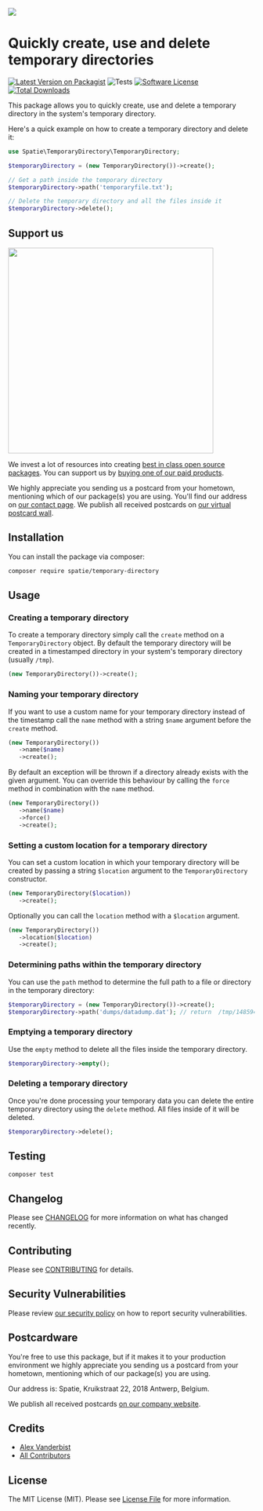 [<img src="https://github-ads.s3.eu-central-1.amazonaws.com/support-ukraine.svg?t=1" />](https://supportukrainenow.org)

# Quickly create, use and delete temporary directories

[![Latest Version on Packagist](https://img.shields.io/packagist/v/spatie/temporary-directory.svg?style=flat-square)](https://packagist.org/packages/spatie/temporary-directory)
![Tests](https://github.com/spatie/temporary-directory/workflows/run-tests/badge.svg?label=tests)
[![Software License](https://img.shields.io/badge/license-MIT-brightgreen.svg?style=flat-square)](LICENSE.md)
[![Total Downloads](https://img.shields.io/packagist/dt/spatie/temporary-directory.svg?style=flat-square)](https://packagist.org/packages/spatie/temporary-directory)

This package allows you to quickly create, use and delete a temporary directory in the system's temporary directory.

Here's a quick example on how to create a temporary directory and delete it:

```php
use Spatie\TemporaryDirectory\TemporaryDirectory;

$temporaryDirectory = (new TemporaryDirectory())->create();

// Get a path inside the temporary directory
$temporaryDirectory->path('temporaryfile.txt');

// Delete the temporary directory and all the files inside it
$temporaryDirectory->delete();
```

## Support us

[<img src="https://github-ads.s3.eu-central-1.amazonaws.com/temporary-directory.jpg?t=1" width="419px" />](https://spatie.be/github-ad-click/temporary-directory)

We invest a lot of resources into creating [best in class open source packages](https://spatie.be/open-source). You can support us by [buying one of our paid products](https://spatie.be/open-source/support-us).

We highly appreciate you sending us a postcard from your hometown, mentioning which of our package(s) you are using. You'll find our address on [our contact page](https://spatie.be/about-us). We publish all received postcards on [our virtual postcard wall](https://spatie.be/open-source/postcards).

## Installation

You can install the package via composer:

```bash
composer require spatie/temporary-directory
```

## Usage

### Creating a temporary directory

To create a temporary directory simply call the `create` method on a `TemporaryDirectory` object. By default the temporary directory will be created in a timestamped directory in your system's temporary directory (usually `/tmp`).

```php
(new TemporaryDirectory())->create();
```

### Naming your temporary directory

If you want to use a custom name for your temporary directory instead of the timestamp call the `name` method with a string `$name` argument before the `create` method.

```php
(new TemporaryDirectory())
   ->name($name)
   ->create();
```

By default an exception will be thrown if a directory already exists with the given argument. You can override this behaviour by calling the `force` method in combination with the `name` method.

```php
(new TemporaryDirectory())
   ->name($name)
   ->force()
   ->create();
```

### Setting a custom location for a temporary directory

You can set a custom location in which your temporary directory will be created by passing a string `$location` argument to the `TemporaryDirectory` constructor.

```php
(new TemporaryDirectory($location))
   ->create();
```

Optionally you can call the `location` method with a `$location` argument.

```php
(new TemporaryDirectory())
   ->location($location)
   ->create();
```

### Determining paths within the temporary directory

You can use the `path` method to determine the full path to a file or directory in the temporary directory:

```php
$temporaryDirectory = (new TemporaryDirectory())->create();
$temporaryDirectory->path('dumps/datadump.dat'); // return  /tmp/1485941876276/dumps/datadump.dat
```

### Emptying a temporary directory

Use the `empty` method to delete all the files inside the temporary directory.

```php
$temporaryDirectory->empty();
```

### Deleting a temporary directory

Once you're done processing your temporary data you can delete the entire temporary directory using the `delete` method. All files inside of it will be deleted.

```php
$temporaryDirectory->delete();
```

## Testing

```bash
composer test
```

## Changelog

Please see [CHANGELOG](CHANGELOG.md) for more information on what has changed recently.

## Contributing

Please see [CONTRIBUTING](https://github.com/spatie/.github/blob/main/CONTRIBUTING.md) for details.

## Security Vulnerabilities

Please review [our security policy](../../security/policy) on how to report security vulnerabilities.

## Postcardware

You're free to use this package, but if it makes it to your production environment we highly appreciate you sending us a postcard from your hometown, mentioning which of our package(s) you are using.

Our address is: Spatie, Kruikstraat 22, 2018 Antwerp, Belgium.

We publish all received postcards [on our company website](https://spatie.be/en/opensource/postcards).

## Credits

- [Alex Vanderbist](https://github.com/AlexVanderbist)
- [All Contributors](../../contributors)

## License

The MIT License (MIT). Please see [License File](LICENSE.md) for more information.
